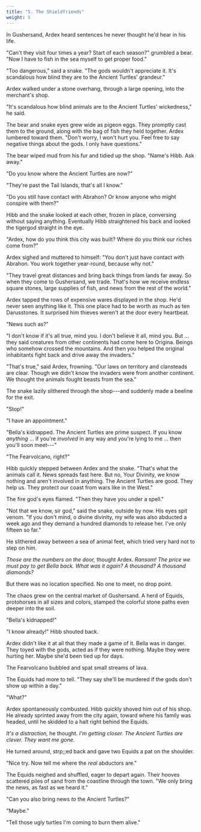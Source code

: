 ```yaml
---
title: "5. The Shieldfriends"
weight: 5
---
```


In Gushersand, Ardex heard sentences he never thought he'd hear in his life.

"Can't they visit four times a year? Start of each season?" grumbled a bear. "Now I have to fish in the sea myself to get proper food."

"Too dangerous," said a snake. "The gods wouldn't appreciate it. It's scandalous how blind they are to the Ancient Turtles' grandeur."

Ardex walked under a stone overhang, through a large opening, into the merchant's shop.

"It's scandalous how blind animals are to the Ancient Turtles' wickedness," he said.

The bear and snake eyes grew wide as pigeon eggs. They promptly cast them to the ground, along with the bag of fish they held together. Ardex lumbered toward them. "Don't worry, I won't hurt you. Feel free to say negative things about the gods. I only have questions."

The bear wiped mud from his fur and tidied up the shop. "Name's Hibb. Ask away."

"Do you know where the Ancient Turtles are now?"

"They're past the Tail Islands, that's all I know."

"Do you still have contact with Abrahon? Or know anyone who might conspire with them?"

Hibb and the snake looked at each other, frozen in place, conversing without saying anything. Eventually Hibb straightened his back and looked the tigergod straight in the eye. 

"Ardex, how do you think this city was built? Where do you think our riches come from?"

Ardex sighed and muttered to himself: "You don't just have contact with Abrahon. You work together year-round, because why not."

"They travel great distances and bring back things from lands far away. So when they come to Gushersand, we trade. That's how we receive endless square stones, large supplies of fish, and news from the rest of the world."

Ardex tapped the rows of expensive wares displayed in the shop. He'd never seen anything like it. This one place had to be worth as much as ten Darusstones. It surprised him thieves weren't at the door every heartbeat. 

"News such as?"

"I don't know if it's all true, mind you. I don't believe it all, mind you. But ... they said creatures from other continents had come here to Origina. Beings who somehow crossed the mountains. And then you helped the original inhabitants fight back and drive away the invaders."

"That's true," said Ardex, frowning. "Our laws on territory and clansteads are clear. Though we didn't know the invaders were from another continent. We thought the animals fought beasts from the sea."

The snake lazily slithered through the shop---and suddenly made a beeline for the exit.

"Stop!"

"I have an appointment."

"Bella's kidnapped. The Ancient Turtles are prime suspect. If you know _anything_ ... if you're _involved_ in any way and you're lying to me ... then you'll soon meet---"

"The Fearvolcano, right?"

Hibb quickly stepped between Ardex and the snake. "That's what the animals call it. News spreads fast here. But no, Your Divinity, we know nothing and aren't involved in anything. The Ancient Turtles are good. They help us. They protect our coast from wars like in the West."

The fire god's eyes flamed. "Then they have you under a spell."

"Not that we know, sir god," said the snake, outside by now. His eyes spit venom. "If you don't mind, o divine divinity, my wife was also abducted a week ago and they demand a hundred diamonds to release her. I've only fifteen so far."

He slithered away between a sea of animal feet, which tried very hard not to step on him. 

_Those are the numbers on the door,_ thought Ardex. _Ransom! The price we must pay to get Bella back. What was it again? A thousand? A thousand diamonds?_

But there was no location specified. No one to meet, no drop point.

The chaos grew on the central market of Gushersand. A herd of Equids, protohorses in all sizes and colors, stamped the colorful stone paths even deeper into the soil. 

"Bella's kidnapped!"

"I know already!" Hibb shouted back. 

Ardex didn't like it at all that they made a game of it. Bella was in danger. They toyed with the gods, acted as if they were nothing. Maybe they were hurting her. Maybe she'd been tied up for days. 

The Fearvolcano bubbled and spat small streams of lava.

The Equids had more to tell. "They say she'll be murdered if the gods don't show up within a day."

"What?" 

Ardex spontaneously combusted. Hibb quickly shoved him out of his shop. He already sprinted away from the city again, toward where his family was headed, until he skidded to a halt right behind the Equids.

_It's a distraction,_ he thought. _I'm getting closer. The Ancient Turtles are clever. They want me gone._

He turned around, strp;;ed back and gave two Equids a pat on the shoulder. 

"Nice try. Now tell me where the _real_ abductors are."

The Equids neighed and shuffled, eager to depart again. Their hooves scattered piles of sand from the coastline through the town. "We only bring the news, as fast as we heard it."

"Can you also bring news _to_ the Ancient Turtles?"

"Maybe."

"Tell those ugly turtles I'm coming to burn them alive."
